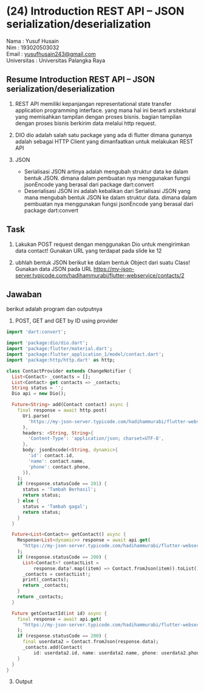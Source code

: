 # (24) Introduction REST API – JSON serialization/deserialization

Nama : Yusuf Husain <br>
Nim : 193020503032 <br>
Email : yusufhusain243@gmail.com <br>
Universitas : Universitas Palangka Raya

## Resume Introduction REST API – JSON serialization/deserialization

1. REST API memiliki kepanjangan representational state transfer application programming interface. yang mana hal ini berarti arsitektural yang memisahkan tampilan dengan proses bisnis. bagian tampilan dengan proses bisnis berkirim data melalui http request.

2. DIO dio adalah salah satu package yang ada di flutter dimana gunanya adalah sebagai HTTP Client yang dimanfaatkan untuk melakukan REST API

3. JSON
   - Serialisasi JSON
     artinya adalah mengubah struktur data ke dalam bentuk JSON. dimana dalam pembuatan nya menggunakan fungsi jsonEncode yang berasal dari package dart:convert
   - Deserialisasi JSON
     ini adalah kebalikan dari Serialisasi JSON yang mana mengubah bentuk JSON ke dalam struktur data. dimana dalam pembuatan nya menggunakan fungsi jsonEncode yang berasal dari package dart:convert

## Task

1. Lakukan POST request dengan menggunakan Dio untuk mengirimkan data contact! Gunakan URL yang terdapat pada slide ke 12

2. ubhlah bentuk JSON berikut ke dalam bentuk Object dari suatu Class! Gunakan data JSON pada URL https://my-json-server.typicode.com/hadihammurabi/flutter-webservice/contacts/2

## Jawaban

berikut adalah program dan outputnya

1. POST, GET and GET by ID using provider
```dart
import 'dart:convert';

import 'package:dio/dio.dart';
import 'package:flutter/material.dart';
import 'package:flutter_application_1/model/contact.dart';
import 'package:http/http.dart' as http;

class ContactProvider extends ChangeNotifier {
  List<Contact> _contacts = [];
  List<Contact> get contacts => _contacts;
  String status = '';
  Dio api = new Dio();

  Future<String> add(Contact contact) async {
    final response = await http.post(
      Uri.parse(
        'https://my-json-server.typicode.com/hadihammurabi/flutter-webservice/contacts',
      ),
      headers: <String, String>{
        'Content-Type': 'application/json; charset=UTF-8',
      },
      body: jsonEncode(<String, dynamic>{
        'id': contact.id,
        'name': contact.name,
        'phone': contact.phone,
      }),
    );
    if (response.statusCode == 201) {
      status = 'Tambah Berhasil';
      return status;
    } else {
      status = 'Tambah gagal';
      return status;
    }
  }

  Future<List<Contact>> getContact() async {
    Response<List<dynamic>> response = await api.get(
      "https://my-json-server.typicode.com/hadihammurabi/flutter-webservice/contacts",
    );
    if (response.statusCode == 200) {
      List<Contact>? contactList =
          response.data?.map((item) => Contact.fromJson(item)).toList();
      _contacts = contactList!;
      print(_contacts);
      return _contacts;
    }
    return _contacts;
  }

  Future getContactId(int id) async {
    final response = await api.get(
      "https://my-json-server.typicode.com/hadihammurabi/flutter-webservice/contacts/$id",
    );
    if (response.statusCode == 200) {
      final userdata2 = Contact.fromJson(response.data);
      _contacts.add(Contact(
          id: userdata2.id, name: userdata2.name, phone: userdata2.phone));
    }
  }
}
```

3. Output

